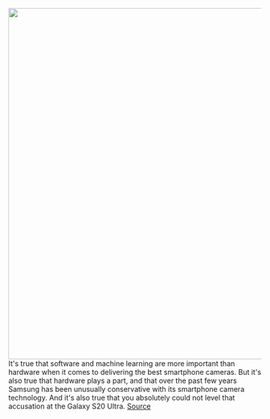 <img src='https://cdn.vox-cdn.com/thumbor/L2BQuTaEopksxO4B8EtdQfz2XDo=/0x0:2040x1360/1200x675/filters:focal(857x517:1183x843)/cdn.vox-cdn.com/uploads/chorus_image/image/66299277/vpavic_200206_3899_0127.0.jpg' width='700px' /><br/>
It's true that software and machine learning are more important than hardware when it comes to delivering the best smartphone cameras. But it's also true that hardware plays a part, and that over the past few years Samsung has been unusually conservative with its smartphone camera technology. And it's also true that you absolutely could not level that accusation at the Galaxy S20 Ultra.
<a href='https://www.theverge.com/2020/2/12/21134366/samsung-108-megapixel-sensor-size-image-quality-noise-vs-iphone-xiaomi'> Source <a/>